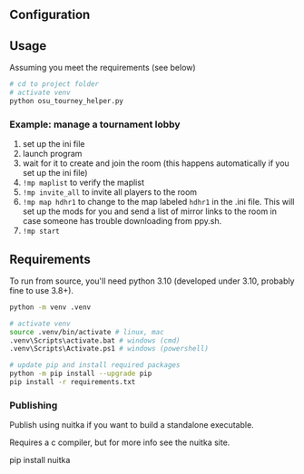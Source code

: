 ## Configuration



## Usage

Assuming you meet the requirements (see below)

```sh
# cd to project folder
# activate venv
python osu_tourney_helper.py
```

### Example: manage a tournament lobby

1. set up the ini file
2. launch program
3. wait for it to create and join the room (this happens automatically if you set up the ini file)
4. `!mp maplist` to verify the maplist
5. `!mp invite_all` to invite all players to the room
6. `!mp map hdhr1` to change to the map labeled `hdhr1` in the .ini file. This will set up the mods for you and send a list of mirror links to the room in case someone has trouble downloading from ppy.sh.
7. `!mp start`

## Requirements

To run from source, you'll need python 3.10 (developed under 3.10, probably fine to use 3.8+).

```sh
python -m venv .venv

# activate venv
source .venv/bin/activate # linux, mac
.venv\Scripts\activate.bat # windows (cmd)
.venv\Scripts\Activate.ps1 # windows (powershell)

# update pip and install required packages
python -m pip install --upgrade pip
pip install -r requirements.txt
```

### Publishing

Publish using nuitka if you want to build a standalone executable.

Requires a c compiler, but for more info see the nuitka site.

pip install nuitka 
